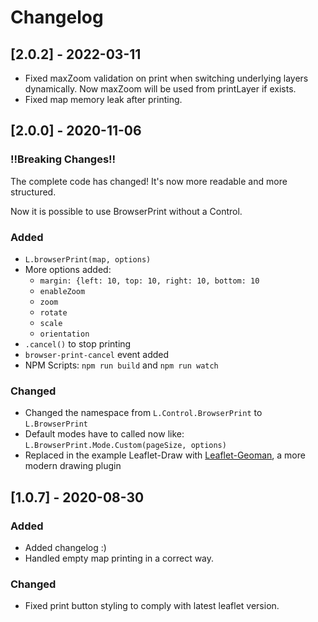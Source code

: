 # Changelog

## [2.0.2] - 2022-03-11
- Fixed maxZoom validation on print when switching underlying layers dynamically. Now maxZoom will be used from printLayer if exists.
- Fixed map memory leak after printing. 

## [2.0.0] - 2020-11-06
### !!Breaking Changes!!
The complete code has changed! It's now more readable and more structured.

Now it is possible to use BrowserPrint without a Control.

### Added
- `L.browserPrint(map, options)`
- More options added:
  - `margin: {left: 10, top: 10, right: 10, bottom: 10`
  - `enableZoom`
  - `zoom`
  - `rotate`
  - `scale`
  - `orientation`
- `.cancel()` to stop printing
- `browser-print-cancel` event added
- NPM Scripts: `npm run build` and `npm run watch`
### Changed
- Changed the namespace from `L.Control.BrowserPrint` to `L.BrowserPrint`
- Default modes have to called now like: `L.BrowserPrint.Mode.Custom(pageSize, options)`
- Replaced in the example Leaflet-Draw with [Leaflet-Geoman](https://github.com/geoman-io/leaflet-geoman), a more modern drawing plugin

## [1.0.7] - 2020-08-30

### Added
- Added changelog :)
- Handled empty map printing in a correct way.

### Changed
- Fixed print button styling to comply with latest leaflet version.
